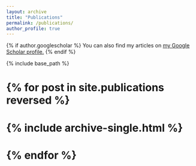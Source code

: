 ```yaml
---
layout: archive
title: "Publications"
permalink: /publications/
author_profile: true
---
```


{% if author.googlescholar %}
  You can also find my articles on <u><a href="{{author.googlescholar}}">my Google Scholar profile</a>.</u>
{% endif %}

{% include base_path %}

# {% for post in site.publications reversed %}
  # {% include archive-single.html %}
# {% endfor %}
<script src="https://bibbase.org/service/mendeley/6bce6ab9-03b5-36ad-a474-26e482dc52c3?jsonp=1&theme=simple&authorFirst=1&owner='Lin, J'"></script> 